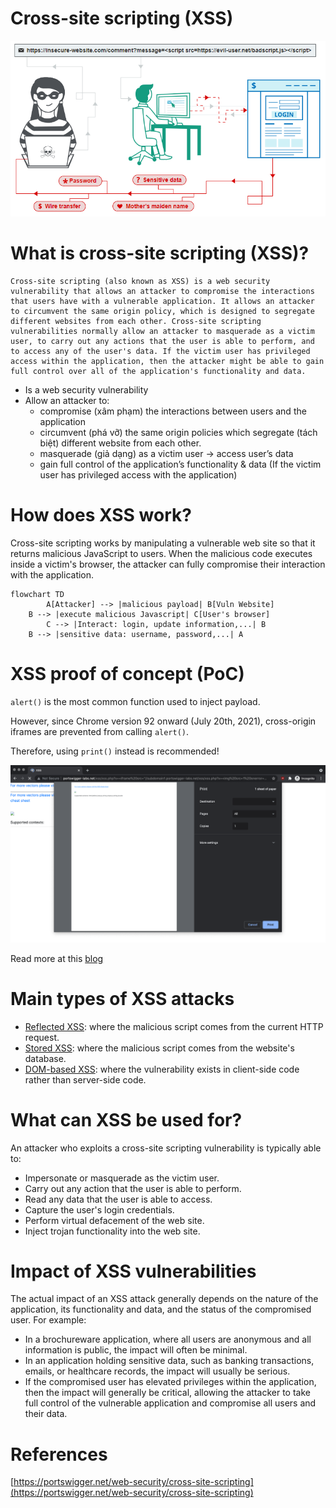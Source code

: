 # Cross-site scripting (XSS)

![Untitled](Cross-site%20scripting%20(XSS)%20images/Untitled.png)

# ****What is cross-site scripting (XSS)?****

```
Cross-site scripting (also known as XSS) is a web security vulnerability that allows an attacker to compromise the interactions that users have with a vulnerable application. It allows an attacker to circumvent the same origin policy, which is designed to segregate different websites from each other. Cross-site scripting vulnerabilities normally allow an attacker to masquerade as a victim user, to carry out any actions that the user is able to perform, and to access any of the user's data. If the victim user has privileged access within the application, then the attacker might be able to gain full control over all of the application's functionality and data.
```

- Is a web security vulnerability
- Allow an attacker to:
    - compromise (xâm phạm) the interactions between users and the application
    - circumvent (phá vỡ) the same origin policies which segregate (tách biệt) different website from each other.
    - masquerade (giả dạng) as a victim user → access user’s data
    - gain full control of the application’s functionality & data (If the victim user has privileged access with the application)

# How does XSS work?

Cross-site scripting works by manipulating a vulnerable web site so that it returns malicious JavaScript to users. When the malicious code executes inside a victim's browser, the attacker can fully compromise their interaction with the application.

```mermaid
flowchart TD
		A[Attacker] --> |malicious payload| B[Vuln Website]
    B --> |execute malicious Javascript| C[User's browser]
		C --> |Interact: login, update information,...| B
    B --> |sensitive data: username, password,...| A
```

# XSS proof of concept (PoC)

`alert()` is the most common function used to inject payload.

However, since Chrome version 92 onward (July 20th, 2021), cross-origin iframes are prevented from calling `alert()`.

Therefore, using `print()` instead is recommended!

![Untitled](Cross-site%20scripting%20(XSS)%20images/Untitled%201.png)

Read more at this [blog](https://portswigger.net/research/alert-is-dead-long-live-print)

# Main types of XSS attacks

- [Reflected XSS](#): where the malicious script comes from the current HTTP request.
- [Stored XSS](#): where the malicious script comes from the website's database.
- [DOM-based XSS](Sub_Pages/DOM%20XSS%20in%20documentWrite%20sink%20using%20source%20locationSearch.md): where the vulnerability exists in client-side code rather than server-side code.

# **What can XSS be used for?**

An attacker who exploits a cross-site scripting vulnerability is typically able to:

- Impersonate or masquerade as the victim user.
- Carry out any action that the user is able to perform.
- Read any data that the user is able to access.
- Capture the user's login credentials.
- Perform virtual defacement of the web site.
- Inject trojan functionality into the web site.

# **Impact of XSS vulnerabilities**

The actual impact of an XSS attack generally depends on the nature of the application, its functionality and data, and the status of the compromised user. For example:

- In a brochureware application, where all users are anonymous and all information is public, the impact will often be minimal.
- In an application holding sensitive data, such as banking transactions, emails, or healthcare records, the impact will usually be serious.
- If the compromised user has elevated privileges within the application, then the impact will generally be critical, allowing the attacker to take full control of the vulnerable application and compromise all users and their data.

# References

[https://portswigger.net/web-security/cross-site-scripting](https://portswigger.net/web-security/cross-site-scripting)